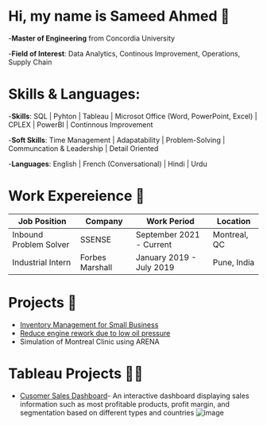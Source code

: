 # Hi, my name is Sameed Ahmed :wave:

-**Master of Engineering** from Concordia University

-**Field of Interest**: Data Analytics, Continous Improvement, Operations, Supply Chain

# Skills & Languages:
-**Skills**: SQL | Pyhton | Tableau | Microsot Office (Word, PowerPoint, Excel) | CPLEX | PowerBI | Continnous Improvement

-**Soft Skills**: Time Management | Adapatability | Problem-Solving | Communcation & Leadership | Detail Oriented

-**Languages**: English | French (Conversational) | Hindi | Urdu

# Work Expereience 👔
   | Job Position           | Company         | Work  Period             | Location     |
   |------------------------|-----------------|--------------------------|--------------|
   | Inbound Problem Solver | SSENSE          | September 2021 - Current | Montreal, QC |
   | Industrial Intern      | Forbes Marshall | January 2019 - July 2019 | Pune, India  |

# Projects 📃
  - [Inventory Management for Small Business](https://github.com/Sameed1202/Inventory-Management-for-Small-Scale-Business-UI)
  - [Reduce engine rework due to low oil pressure](https://github.com/Sameed1202/Full-Factorial_MINITAB_Engine-Pressure)
  - Simulation of Montreal Clinic using ARENA 

# Tableau Projects 👨‍💻
  - [Cusomer Sales Dashboard](https://public.tableau.com/app/profile/sameed/viz/CustomerSales_16817864794460/CustomerSales)- An interactive dashboard displaying              sales information such as most profitable products, profit margin, and segmentation based on  different types and countries
       ![image](https://user-images.githubusercontent.com/129471307/236365546-5ff1c72c-736a-4cef-a9aa-211b6051d655.png)
